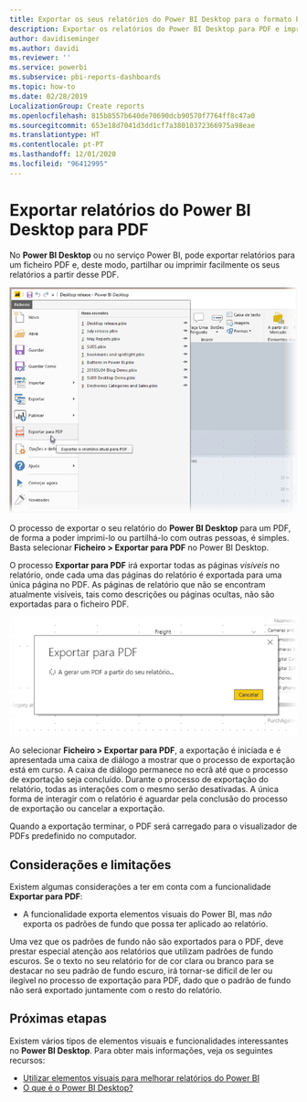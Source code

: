 ```yaml
---
title: Exportar os seus relatórios do Power BI Desktop para o formato PDF
description: Exportar os relatórios do Power BI Desktop para PDF e imprimi-los com facilidade
author: davidiseminger
ms.author: davidi
ms.reviewer: ''
ms.service: powerbi
ms.subservice: pbi-reports-dashboards
ms.topic: how-to
ms.date: 02/28/2019
LocalizationGroup: Create reports
ms.openlocfilehash: 815b8557b640de70690dcb90570f7764ff8c47a0
ms.sourcegitcommit: 653e18d7041d3dd1cf7a38010372366975a98eae
ms.translationtype: HT
ms.contentlocale: pt-PT
ms.lasthandoff: 12/01/2020
ms.locfileid: "96412995"
---
```

# <a name="export-reports-to-pdf-from-power-bi-desktop"></a>Exportar relatórios do Power BI Desktop para PDF
No **Power BI Desktop** ou no serviço Power BI, pode exportar relatórios para um ficheiro PDF e, deste modo, partilhar ou imprimir facilmente os seus relatórios a partir desse PDF.

![Exportar para PDF](media/desktop-export-to-pdf/export-to-pdf_01.png)

O processo de exportar o seu relatório do **Power BI Desktop** para um PDF, de forma a poder imprimi-lo ou partilhá-lo com outras pessoas, é simples. Basta selecionar **Ficheiro > Exportar para PDF** no Power BI Desktop.

O processo **Exportar para PDF** irá exportar todas as páginas *visíveis* no relatório, onde cada uma das páginas do relatório é exportada para uma única página no PDF. As páginas de relatório que não se encontram atualmente visíveis, tais como descrições ou páginas ocultas, não são exportadas para o ficheiro PDF. 

![Processo de exportação para PDF](media/desktop-export-to-pdf/export-to-pdf_02.png)

Ao selecionar **Ficheiro > Exportar para PDF**, a exportação é iniciada e é apresentada uma caixa de diálogo a mostrar que o processo de exportação está em curso. A caixa de diálogo permanece no ecrã até que o processo de exportação seja concluído. Durante o processo de exportação do relatório, todas as interações com o mesmo serão desativadas. A única forma de interagir com o relatório é aguardar pela conclusão do processo de exportação ou cancelar a exportação. 

Quando a exportação terminar, o PDF será carregado para o visualizador de PDFs predefinido no computador. 

## <a name="considerations-and-limitations"></a>Considerações e limitações
Existem algumas considerações a ter em conta com a funcionalidade **Exportar para PDF**:

* A funcionalidade exporta elementos visuais do Power BI, mas *não* exporta os padrões de fundo que possa ter aplicado ao relatório.

Uma vez que os padrões de fundo não são exportados para o PDF, deve prestar especial atenção aos relatórios que utilizam padrões de fundo escuros. Se o texto no seu relatório for de cor clara ou branco para se destacar no seu padrão de fundo escuro, irá tornar-se difícil de ler ou ilegível no processo de exportação para PDF, dado que o padrão de fundo não será exportado juntamente com o resto do relatório. 



## <a name="next-steps"></a>Próximas etapas
Existem vários tipos de elementos visuais e funcionalidades interessantes no **Power BI Desktop**. Para obter mais informações, veja os seguintes recursos:

* [Utilizar elementos visuais para melhorar relatórios do Power BI](desktop-visual-elements-for-reports.md)
* [O que é o Power BI Desktop?](../fundamentals/desktop-what-is-desktop.md)
